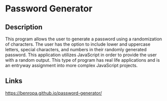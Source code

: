 # Password Generator

## Description
This program allows the user to generate a password using a randomization of characters. The user has the option to include lower and uppercase letters, special characters, and numbers in their randomly generated password. This application utilizes JavaScript in order to provide the user with a random output. This type of program has real life applications and is an entryway assignment into more complex JavaScript projects. 

## Links
https://benropa.github.io/password-generator/

